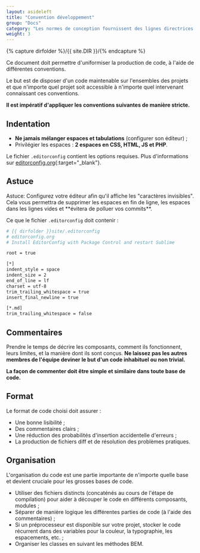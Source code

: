 ```yaml
---
layout: asideleft
title: "Convention développement"
group: "Docs"
category: "Les normes de conception fournissent des lignes directrices et un code de conception pour vous aider à créer rapidement des services numériques fiables, accessibles et cohérents."
weight: 3
---
```


{% capture dirfolder %}/{{ site.DIR }}/{% endcapture %}

Ce document doit permettre d'uniformiser la production de code, à l'aide de différentes conventions.

Le but est de disposer d'un code maintenable sur l'ensembles des projets et que n'importe quel projet soit accessible à n'importe quel intervenant connaissant ces conventions.

**Il est impératif d'appliquer les conventions suivantes de manière stricte.**

## Indentation

* **Ne jamais mélanger espaces et tabulations** (configurer son éditeur) ;
* Privilégier les espaces : **2 espaces en CSS, HTML, JS et PHP**.

Le fichier `.editorconfig` contient les options requises. Plus d'informations sur [editorconfig.org](http://editorconfig.org){:target="_blank"}.


<div role="alert" class="messages messages--info messages--icon clearfix">
  <h2 class="messages__title hide">Astuce</h2>
  <div class="messages__content">
    <p class="messages__description">Astuce: Configurez votre éditeur afin qu'il affiche les "caractères invisibles". Cela vous permettra de supprimer les espaces en fin de ligne, les espaces dans les lignes vides et **évitera de polluer vos commits**.</p>
  </div>
</div>

Ce que le fichier `.editorconfig` doit contenir :

```bash
# {{ dirfolder }}site/.editorconfig
# editorconfig.org
# Install EditorConfig with Package Control and restart Sublime

root = true

[*]
indent_style = space
indent_size = 2
end_of_line = lf
charset = utf-8
trim_trailing_whitespace = true
insert_final_newline = true

[*.md]
trim_trailing_whitespace = false
```

## Commentaires

Prendre le temps de décrire les composants, comment ils fonctionnent, leurs limites, et la manière dont ils sont conçus. **Ne laissez pas les autres membres de l'équipe deviner le but d'un code inhabituel ou non trivial.**

**La façon de commenter doit être simple et similaire dans toute base de code.**

## Format

Le format de code choisi doit assurer :

* Une bonne lisibilité ;
* Des commentaires clairs ;
* Une réduction des probabilités d'insertion accidentelle d'erreurs ;
* La production de fichiers diff et de résolution des problèmes pratiques.

## Organisation

L'organisation du code est une partie importante de n'importe quelle base et devient cruciale pour les grosses bases de code.

* Utiliser des fichiers distincts (concaténés au cours de l'étape de compilation) pour aider à découper le code en différents composants, modules ;
* Séparer de manière logique les différentes parties de code (à l'aide des commentaires) ;
* Si un préprocesseur est disponible sur votre projet, stocker le code récurrent dans des variables pour la couleur, la typographie, les espacements, etc. ;
* Organiser les classes en suivant les méthodes BEM.
